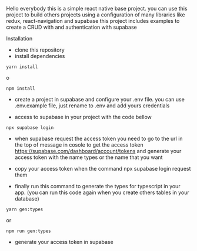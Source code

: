 Hello everybody
this is a simple react native base project. you can use this project to build others projects using a configuration of many libraries like redux, react-navigation and supabase
this project includes examples to create a CRUD with and authentication with supabase

Installation

- clone this repository
- install dependencies
```
yarn install
```
o
```
npm install
```

- create a project in supabase and configure your .env file. you can use .env.example file, just rename to .env and add yours credentials

- access to supabase in your project with the code bellow

```
npx supabase login
```
- when supabase request the access token you need to go to the url in the top of message in cosole to get the access token https://supabase.com/dashboard/account/tokens and generate your access token with the name types or the name that you want
 
- copy your access token when the command npx supabase login request them

- finally run this command to generate the types for typescript in your app. (you can run this code again when you create others tables in your database)

```
yarn gen:types
```
or
```
npm run gen:types
```








- generate your access token in supabase
